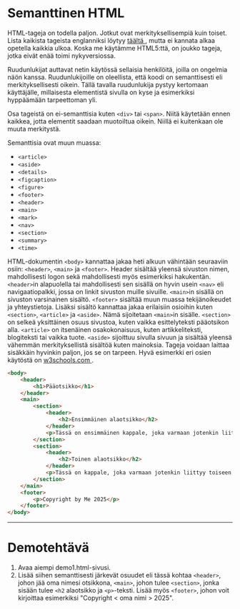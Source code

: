 # Semanttinen HTML

HTML-tageja on todella paljon. Jotkut ovat merkityksellisempiä kuin toiset. Lista kaikista tageista englanniksi löytyy [ täältä ](https://www.w3schools.com/TAGS/default.asp)<base target="_blank">, mutta ei kannata alkaa opetella kaikkia ulkoa. Koska me käytämme HTML5:ttä, on joukko tageja, jotka eivät enää toimi nykyversiossa.

Ruudunlukijat auttavat netin käytössä sellaisia henkilöitä, joilla on ongelmia näön kanssa. Ruudunlukijoille on oleellista, että koodi on semanttisesti eli merkityksellisesti oikein. Tällä tavalla ruudunlukija pystyy kertomaan käyttäjälle, millaisesta elementistä sivulla on kyse ja esimerkiksi hyppäämään tarpeettoman yli.

Osa tageistä on ei-semanttisia kuten ``<div>`` tai ``<span>``. Niitä käytetään ennen kaikkea, jotta elementit saadaan muotoiltua oikein. Niillä ei kuitenkaan ole muuta merkitystä.

Semanttisia ovat muun muassa:
- ``<article>``
- ``<aside>``
- ``<details>``
- ``<figcaption>``
- ``<figure>``
- ``<footer>``
- ``<header>``
- ``<main>``
- ``<mark>``
- ``<nav>``
- ``<section>``
- ``<summary>``
- ``<time>``

HTML-dokumentin ``<body>`` kannattaa jakaa heti alkuun vähintään seuraaviin osiin: ``<header>``, ``<main>`` ja ``<footer>``. Header sisältää yleensä sivuston nimen, mahdollisesti logon sekä mahdollisesti myös esimerkiksi hakukentän. ``<header>``in alapuolella tai mahdollisesti sen sisällä on hyvin usein ``<nav>`` eli navigaatiopalkki, jossa on linkit sivuston muille sivuille. ``<main>``in sisällä on sivuston varsinainen sisältö. ``<footer>`` sisältää muun muassa tekijänoikeudet ja yhteystietoja. Lisäksi sisältö kannattaa jakaa erilaisiin osioihin kuten ``<section>``, ``<article>`` ja ``<aside>``. Nämä sijoitetaan ``<main>``in sisälle. ``<section>`` on selkeä yksittäinen osuus sivustoa, kuten vaikka esittelyteksti pääotsikon alla. ``<article>`` on itsenäinen osakokonaisuus, kuten artikkeliteksti, blogiteksti tai vaikka tuote. ``<aside>`` sijoittuu sivulla sivuun ja sisältää yleensä vähemmän merkityksellistä sisältöä kuten mainoksia. Tageja voidaan laittaa sisäkkäin hyvinkin paljon, jos se on tarpeen. Hyvä esimerkki eri osien käytöstä on [ w3schools.com ](https://www.w3schools.com/html/default.asp)<base target="_blank">.

```HTML 
<body>
    <header>
        <h1>Pääotsikko</h1>
    </header>
    <main>
        <section>
            <header>
                <h2>Ensimmäinen alaotsikko</h2>
            </header>        
            <p>Tässä on ensimmäinen kappale, joka varmaan jotenkin liittyy alaotsikkoon.</p>
        </section>
        <section>
            <header>
                <h2>Toinen alaotsikko</h2>
            </header>        
            <p>Tässä on kappale, joka varmaan jotenkin liittyy toiseen alaotsikkoon.</p>
        </section>
    </main>
    <footer>
        <p>Copyright by Me 2025</p>
    </footer>
</body>
```

---

# Demotehtävä

1. Avaa aiempi demo1.html-sivusi.
2. Lisää siihen semanttisesti järkevät osuudet eli tässä kohtaa ``<header>``, johon jää oma nimesi otsikkona, ``<main>``, johon tulee ``<section>``, jonka sisään tulee ``<h2`` alaotsikko ja ``<p>``-teksti. Lisää myös ``<footer>``, johon voit kirjoittaa esimerkiksi "Copyright < oma nimi > 2025".